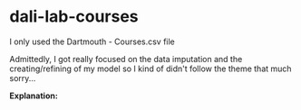 # dali-lab-courses

I only used the Dartmouth - Courses.csv file

Admittedly, I got really focused on the data imputation and the creating/refining of my model so I kind of didn't follow the theme that much sorry...

**Explanation:**
